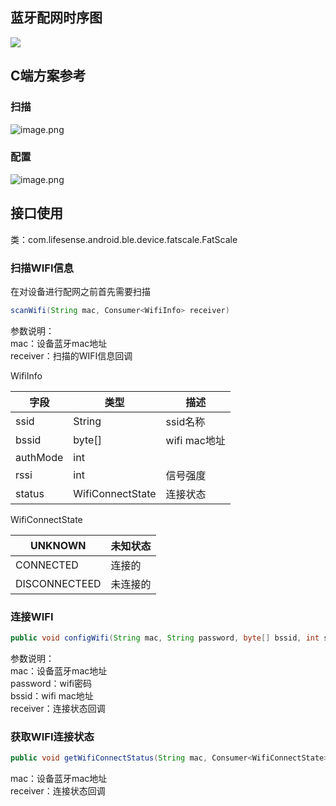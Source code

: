 <a name="avW90"></a>
## 蓝牙配网时序图

![](https://cdn.nlark.com/yuque/__puml/226e832c148016c4ebe88fa0878779fa.svg#lake_card_v2=eyJ0eXBlIjoicHVtbCIsImNvZGUiOiJAc3RhcnR1bWxcblxuYXV0b251bWJlclxuXG5hY3RvciBcIueUqOaIt1wiIGFzIFVzZXJcbnBhcnRpY2lwYW50IFwi5a6_5Li7QXBwXCIgYXMgQXBwXG5wYXJ0aWNpcGFudCBcIlNES1wiIGFzIFNESyAjb3JhbmdlXG5wYXJ0aWNpcGFudCBcIuiuvuWkh1wiIGFzIERldmljZVxuXG5hY3RpdmF0ZSBBcHBcblxuQXBwIC0-IFNESzrosIPnlKhpbml06L-b6KGM5Yid5aeL5YyWXG5hY3RpdmF0ZSBTREtcblxuU0RLIC0-IERldmljZTroh6rliqjov57mjqXorr7lpIdcbmFjdGl2YXRlIFVzZXJcblxuVXNlciAtPiBBcHA6IOeCueWHu-WPkei1t-mFjee9kea1geeoi1xuXG5BcHAgLT4gU0RLOiDosIPnlKhzY2FuV2lmaei_m-ihjOaJq-aPj1xuXG5TREsgLT4gRGV2aWNlOiDlj5HpgIHmiavmj4_mjIfku6RcbmFjdGl2YXRlIERldmljZVxuXG5EZXZpY2UgLT4gRGV2aWNlOiDoh6rliqjmiavmj4_lhbzlrrnnmoRXaWZp5L-h5oGvXG5cbkRldmljZSAtLT4gU0RLOuWPkemAgeaJq-aPj-e7k-aenFxuXG5TREsgLS0-IEFwcDrlm57osIPnu5Pmnpznu5lBcHBcblxuQXBwIC0tPiBVc2VyOuWRiOeOsHdpZmnliJfooajkv6Hmga9cblxuVXNlciAtPiBBcHA66YCJ5oup5LiA5LiqV2lmaeS_oeaBr--8jOi-k-WFpeWvhueggVxuXG5BcHAgLT5TREs66LCD55SoY29uZmlnV2lmaei_m-ihjOmFjee9kVxuXG5TREsgLT4gRGV2aWNlOuWPkemAgXNzaWTlkozlr4bnoIHorr7nva7mjIfku6RcblxuRGV2aWNlIC0-IERldmljZTroh6rliqjphY3nvZFcblxuRGV2aWNlIC0tPiBTREs65LiK5oql6YWN572R54q25oCBXG5cblNESyAtLT4gQXBwOuWbnuiwg-mFjee9kee7k-aenOWIsEFQUFxuXG5BcHAgLS0-IFVzZXI65pi-56S66YWN572R57uT5p6cXG5cbkBlbmR1bWwiLCJ1cmwiOiJodHRwczovL2Nkbi5ubGFyay5jb20veXVxdWUvX19wdW1sLzIyNmU4MzJjMTQ4MDE2YzRlYmU4OGZhMDg3ODc3OWZhLnN2ZyIsImlkIjoib0o2V28iLCJtYXJnaW4iOnsidG9wIjp0cnVlLCJib3R0b20iOnRydWV9LCJoZWlnaHQiOjQ4MCwiY2FyZCI6ImRpYWdyYW0ifQ==)
<a name="JAqSM"></a>
## C端方案参考

<a name="79oj9"></a>
### 扫描
![image.png](https://cdn.nlark.com/yuque/0/2021/png/265997/1616761991909-c4fd62a6-104f-4978-b184-f0db01529f25.png#crop=0&crop=0&crop=1&crop=1&height=448&id=GLCMQ&margin=%5Bobject%20Object%5D&name=image.png&originHeight=642&originWidth=728&originalType=binary&ratio=1&rotation=0&showTitle=false&size=71904&status=done&style=none&title=&width=508)

<a name="3H79A"></a>
### 配置
![image.png](https://cdn.nlark.com/yuque/0/2021/png/265997/1616762059152-bb8a8614-7e86-46b1-9dd0-d6c32a480ce7.png#crop=0&crop=0&crop=1&crop=1&height=626&id=LdW3L&margin=%5Bobject%20Object%5D&name=image.png&originHeight=626&originWidth=1536&originalType=binary&ratio=1&rotation=0&showTitle=false&size=132179&status=done&style=none&title=&width=1536)
<a name="7EN1Q"></a>
#### 
<a name="SXiDs"></a>
## 接口使用
类：com.lifesense.android.ble.device.fatscale.FatScale
<a name="EhHTa"></a>
### 扫描WIFI信息
在对设备进行配网之前首先需要扫描
```java
scanWifi(String mac, Consumer<WifiInfo> receiver)
```
参数说明：<br />mac：设备蓝牙mac地址<br />receiver：扫描的WIFI信息回调

WifiInfo

| 字段 | 类型 | 描述 |
| --- | --- | --- |
| ssid | String | ssid名称 |
| bssid | byte[] | wifi mac地址 |
| authMode | int |  |
| rssi | int | 信号强度 |
| status | WifiConnectState | 连接状态 |

WifiConnectState

| UNKNOWN | 未知状态 |
| --- | --- |
| CONNECTED | 连接的 |
| DISCONNECTEED | 未连接的 |

<a name="JMQf1"></a>
#### 
<a name="EJN2L"></a>
### 连接WIFI
```java
public void configWifi(String mac, String password, byte[] bssid, int status, Consumer<WifiConnectState> receiver)
```
参数说明：<br />mac：设备蓝牙mac地址<br />password：wifi密码<br />bssid：wifi mac地址<br />receiver：连接状态回调

<a name="sx7Qo"></a>
### 获取WIFI连接状态
```java
public void getWifiConnectStatus(String mac, Consumer<WifiConnectState> receiver)
```
mac：设备蓝牙mac地址<br />receiver：连接状态回调

